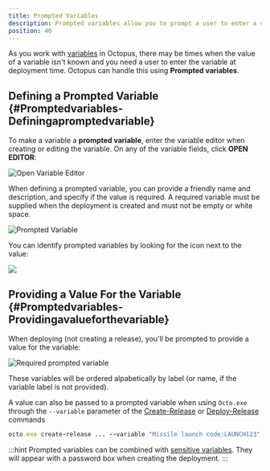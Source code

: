 ```yaml
---
title: Prompted Variables
description: Prompted variables allow you to prompt a user to enter a value rather than storing it in Octopus.
position: 40
---
```

As you work with [variables](/docs/deployment-process/variables/index.md) in Octopus, there may be times when the value of a variable isn't known and you need a user to enter the variable at deployment time. Octopus can handle this using **Prompted variables**.

## Defining a Prompted Variable {#Promptedvariables-Definingapromptedvariable}

To make a variable a **prompted variable**, enter the variable editor when creating or editing the variable. On any of the variable fields, click **OPEN EDITOR**:

![Open Variable Editor](images/open-editor.png)

When defining a prompted variable, you can provide a friendly name and description, and specify if the value is required. A required variable must be supplied when the deployment is created and must not be empty or white space.

![Prompted Variable](images/prompted-variable.png)

You can identify prompted variables by looking for the icon next to the value:

![](images/prompted-variable-icon.png)

## Providing a Value For the Variable {#Promptedvariables-Providingavalueforthevariable}

When deploying (not creating a release), you'll be prompted to provide a value for the variable:

![Required prompted variable](images/3278301.png)

These variables will be ordered alpabetically by label (or name, if the variable label is not provided).

A value can also be passed to a prompted variable when using `Octo.exe` through the `--variable` parameter of the [Create-Release](/docs/octopus-rest-api/octo.exe-command-line/create-release.md) or [Deploy-Release](/docs/octopus-rest-api/octo.exe-command-line/deploy-release.md) commands

```ruby
octo.exe create-release ... --variable "Missile launch code:LAUNCH123" --variable "Variable 2:Some value"
```

:::hint
Prompted variables can be combined with [sensitive variables](/docs/deployment-process/variables/sensitive-variables.md). They will appear with a password box when creating the deployment.
:::
